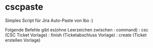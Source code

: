 # cscpaste
Simples Script für Jira Auto-Paste von Ibo :)

Folgende Befehle gibt es(ohne Leerzeichen zwischen : command)
: csc (CSC Ticket Vorlage)
: finish (Ticketabschluss Vorlage)
: create (Ticket erstellen Vorlage)

